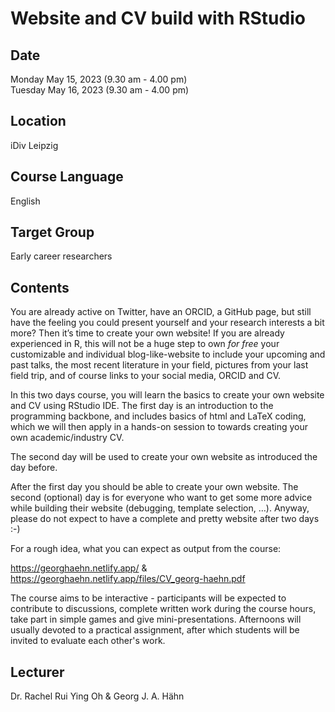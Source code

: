 # Website and CV build with RStudio

## Date

Monday May 15, 2023 (9.30 am - 4.00 pm) <br>
Tuesday May 16, 2023 (9.30 am - 4.00 pm)

## Location

iDiv Leipzig

## Course Language

English

## Target Group

Early career researchers

## Contents

You are already active on Twitter, have an ORCID, a GitHub page, but still have the feeling you could present yourself and your research interests a bit more? Then it’s time to create your own website! If you are already experienced in R, this will not be a huge step to own *for free* your customizable and individual blog-like-website to include your upcoming and past talks, the most recent literature in your field, pictures from your last field trip, and of course links to your social media, ORCID and CV.

In this two days course, you will learn the basics to create your own website and CV using RStudio IDE. The first day is an introduction to the programming backbone, and includes basics of html and LaTeX coding, which we will then apply in a hands-on session to towards creating your own academic/industry CV.

The second day will be used to create your own website as introduced the day before.

After the first day you should be able to create your own website. The second (optional) day is for everyone who want to get some more advice while building their website (debugging, template selection, …). Anyway, please do not expect to have a complete and pretty website after two days :-)

For a rough idea, what you can expect as output from the course:

https://georghaehn.netlify.app/ & https://georghaehn.netlify.app/files/CV_georg-haehn.pdf

The course aims to be interactive - participants will be expected to contribute to discussions, complete written work during the course hours, take part in simple games and give mini-presentations. Afternoons will usually devoted to a practical assignment, after which students will be invited to evaluate each other's work.

## Lecturer

Dr. Rachel Rui Ying Oh & Georg J. A. Hähn